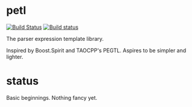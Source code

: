 # petl

[![Build Status](https://travis-ci.org/rubenvb/petl.svg?branch=master)](https://travis-ci.org/rubenvb/petl)
[![Build status](https://ci.appveyor.com/api/projects/status/8ea3bewqyvg882ql?svg=true)](https://ci.appveyor.com/project/RubenVanBoxem/petl)

The parser expression template library.

Inspired by Boost.Spirit and TAOCPP's PEGTL.
Aspires to be simpler and lighter.

# status

Basic beginnings.
Nothing fancy yet.
